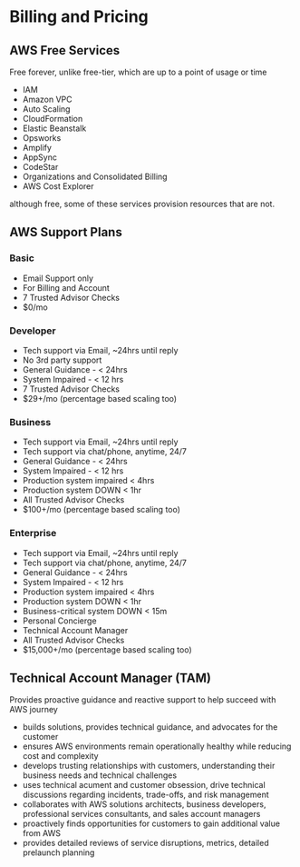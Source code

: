 # Billing and Pricing

## AWS Free Services

Free forever, unlike free-tier, which are up to a point of usage or time

- IAM
- Amazon VPC
- Auto Scaling
- CloudFormation
- Elastic Beanstalk
- Opsworks
- Amplify
- AppSync
- CodeStar
- Organizations and Consolidated Billing
- AWS Cost Explorer

although free, some of these services provision resources that are not.

## AWS Support Plans

### Basic

- Email Support only
- For Billing and Account
- 7 Trusted Advisor Checks
- $0/mo

### Developer

- Tech support via Email, ~24hrs until reply
- No 3rd party support
- General Guidance - < 24hrs
- System Impaired - < 12 hrs
- 7 Trusted Advisor Checks
- $29+/mo (percentage based scaling too)

### Business

- Tech support via Email, ~24hrs until reply
- Tech support via chat/phone, anytime, 24/7
- General Guidance - < 24hrs
- System Impaired - < 12 hrs
- Production system impaired < 4hrs
- Production system DOWN < 1hr
- All Trusted Advisor Checks
- $100+/mo (percentage based scaling too)

### Enterprise

- Tech support via Email, ~24hrs until reply
- Tech support via chat/phone, anytime, 24/7
- General Guidance - < 24hrs
- System Impaired - < 12 hrs
- Production system impaired < 4hrs
- Production system DOWN < 1hr
- Business-critical system DOWN < 15m
- Personal Concierge
- Technical Account Manager
- All Trusted Advisor Checks
- $15,000+/mo (percentage based scaling too)

## Technical Account Manager (TAM)

Provides proactive guidance and reactive support to help succeed with AWS journey

- builds solutions, provides technical guidance, and advocates for the customer
- ensures AWS environments remain operationally healthy while reducing cost and complexity
- develops trusting relationships with customers, understanding their business needs and technical challenges
- uses technical acument and customer obsession, drive technical discussions regarding incidents, trade-offs, and risk management
- collaborates with AWS solutions architects, business developers, professional services consultants, and sales account managers
- proactively finds opportunities for customers to gain additional value from AWS
- provides detailed reviews of service disruptions, metrics, detailed prelaunch planning
